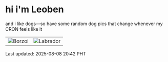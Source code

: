 # hi i'm Leoben

and i like dogs—so have some random dog pics that change whenever my CRON feels like it

|  |  |
|--------|----------|
| ![Borzoi](https://random-dog-vercel.vercel.app/api/random-borzoi?v=1754656937) | ![Labrador](https://random-dog-vercel.vercel.app/api/random-labrador?v=1754656937) |

Last updated: 2025-08-08 20:42 PHT
